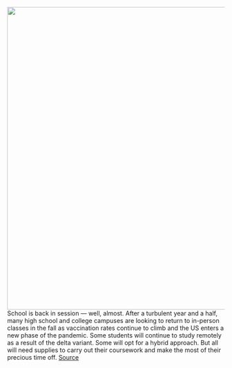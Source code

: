 <img src='https://cdn.vox-cdn.com/thumbor/eOGHtEsFotKmth_rN2iOecJxNII=/0x0:1200x675/1200x675/filters:focal(553x363:745x555)/cdn.vox-cdn.com/uploads/chorus_image/image/69644120/VRG_ILLO_4675_BTS_GG_2021_LEDE.0.jpg' width='700px' /><br/>
School is back in session — well, almost. After a turbulent year and a half, many high school and college campuses are looking to return to in-person classes in the fall as vaccination rates continue to climb and the US enters a new phase of the pandemic. Some students will continue to study remotely as a result of the delta variant. Some will opt for a hybrid approach. But all will need supplies to carry out their coursework and make the most of their precious time off.
<a href='https://www.theverge.com/22586264/back-to-school-gift-ideas-college-dorm-high-school-supplies-tech-gadgets'> Source <a/>